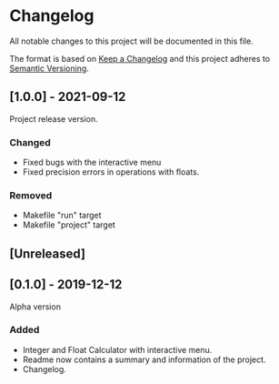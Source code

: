 # Changelog
All notable changes to this project will be documented in this file.
 
The format is based on [Keep a Changelog](http://keepachangelog.com/)
and this project adheres to [Semantic Versioning](http://semver.org/).

## [1.0.0] - 2021-09-12

Project release version.

### Changed

- Fixed bugs with the interactive menu
- Fixed precision errors in operations with floats.

### Removed

- Makefile "run" target
- Makefile "project" target

## [Unreleased]

## [0.1.0] - 2019-12-12

Alpha version

### Added

- Integer and Float Calculator with interactive menu.
- Readme now contains a summary and information of the project.
- Changelog.